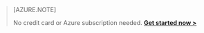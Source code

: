 >[AZURE.NOTE] <!-- (Try Azure Machine Learning for free) does not comply to Azure .md guidance https://github.com/Azure/azure-content-pr/blob/master/contributor-guide/custom-markdown-extensions.md -->
>
>No credit card or Azure subscription needed. <a href="https://studio.azureml.net/?selectAccess=true&o=2" target="_blank">**Get started now >**</a>
